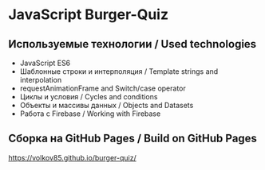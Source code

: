 # JavaScript Burger-Quiz

## Используемые технологии / Used technologies
* JavaScript ES6
* Шаблонные строки и интерполяция / Template strings and interpolation
* requestAnimationFrame and Switch/case operator
* Циклы и условия / Cycles and conditions
* Объекты и массивы данных / Objects and Datasets
* Работа с Firebase / Working with Firebase

## Сборка на GitHub Pages / Build on GitHub Pages
https://volkov85.github.io/burger-quiz/
